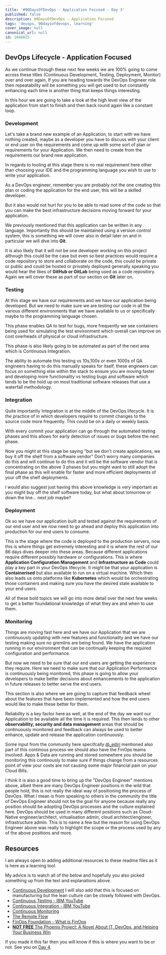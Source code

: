 ```yaml
---
title: '#90DaysOfDevOps - Application Focused - Day 3'
published: false
description: 90DaysOfDevOps - Application Focused
tags: 'devops, 90daysofdevops, learning'
cover_image: null
canonical_url: null
id: 1048825
---
```

## DevOps Lifecycle - Application Focused

As we continue through these next few weeks we are 100% going to come across these titles (Continuous Development, Testing, Deployment, Monitor) over and over again, If you are heading towards the DevOps Engineer role then repeatability will be something you will get used to but constantly enhancing each time is another thing that keeps things interesting. 

In this hour we are going to take a look at the high level view of the application from start to finish and then back round again like a constant loop. 

### Development 
Let's take a brand new example of an Application, to start with we have nothing created, maybe as a developer you have to discuss with your client or end user on the requirements and come up with some sort of plan or requirements for your Application. We then need to create from the requirements our brand new application. 

In regards to tooling at this stage there is no real requirement here other than choosing your IDE and the programming language you wish to use to write your application. 

As a DevOps engineer, remember you are probably not the one creating this plan or coding the application for the end user, this will be a skilled developer. 

But it also would not hurt for you to be able to read some of the code so that you can make the best infrastructure decisions moving forward for your application.

We previously mentioned that this application can be written in any language. Importantly this should be maintained using a version control system, this is something we will cover also in detail later on and in particular we will dive into **Git**. 

It is also likely that it will not be one developer working on this project although this could be the case but even so best practices would require a code repository to store and collaborate on the code, this could be private or public and could be hosted or privately deployed generally speaking you would hear the likes of **GitHub or GitLab** being used as a code repository. Again we will cover these as part of our section on **Git** later on. 


### Testing 
At this stage we have our requirements and we have our application being developed. But we need to make sure we are testing our code in all the various different environments that we have available to us or specifically maybe to the programming language chosen. 

This phase enables QA to test for bugs, more frequently we see containers being used for simulating the test environment which overall can improve on cost overheads of physical or cloud infrastructure. 

This phase is also likely going to be automated as part of the next area which is Continuous Integration.

The ability to automate this testing vs 10s,100s or even 1000s of QA engineers having to do this manually speaks for itself, these engineers can focus on something else within the stack to ensure you are moving faster and developing more functionality vs testing bugs and software which tends to be the hold up on most traditional software releases that use a waterfall methodology. 

### Integration 

Quite importantly Integration is at the middle of the DevOps lifecycle. It is the practice of in which developers require to commit changes to the source code more frequently. This could be on a daily or weekly basis. 

With every commit your application can go through the automated testing phases and this allows for early detection of issues or bugs before the next phase. 

Now you might at this stage be saying "but we don't create applications, we buy it off the shelf from a software vendor" Don't worry many companies do this and will continue to do this and it will be the software vendor that is concentrating on the above 3 phases but you might want to still adopt the final phase as this will enable for faster and more efficient deployments of your off the shelf deployments. 

I would also suggest just having this above knowledge is very important as you might buy off the shelf software today, but what about tomorrow or down the line... next job maybe? 

### Deployment 
Ok so we have our application built and tested against the requirements of our end user and we now need to go ahead and deploy this application into production for our end users to consume. 

This is the stage where the code is deployed to the production servers, now this is where things get extremely interesting and it is where the rest of our 86 days dives deeper into these areas. Because different applications require different possibly hardware or configurations. This is where **Application Configuration Management** and **Infrastructure as Code** could play a key part in your DevOps lifecycle. It might be that your application is **Containerised** but also available to run on a virtual machine. Which then also leads us onto platforms like **Kubernetes** which would be orchestrating those containers and making sure you have the desired state available to your end users. 

All of these bold topics we will go into more detail over the next few weeks to get a better foundational knowledge of what they are and when to use them. 

### Monitoring 

Things are moving fast here and we have our Application that we are continuously updating with new features and functionality and we have our testing making sure no gremlins are being found. We have the application running in our environment that can be continually keeping the required configuration and performance. 

But now we need to be sure that our end users are getting the experience they require. Here we need to make sure that our Application Performance is continuously being monitored, this phase is going to allow your developers to make better decisions about enhancements to the application in future releases to better serve the end users. 

This section is also where we are going to capture that feedback wheel about the features that have been implemented and how the end users would like to make these better for them. 

Reliability is a key factor here as well, at the end of the day we want our Application to be available all the time it is required. This then lends to other **observability, security and data management** areas that should be continuously monitored and feedback can always be used to better enhance, update and release the application continuously. 

Some input from the community here specifcally [@_ediri](https://twitter.com/_ediri) mentioned also part of this continous process we should also have the FinOps teams involved. Apps & Data are running and stored somewhere you should be monitoring this continously to make sure if things change from a resources point of view your costs are not causing some major financial pain on your Cloud Bills.

I think it is also a good time to bring up the "DevOps Engineer" mentions above, albeit there are many DevOps Engineer positions in the wild that people hold, this is not really the ideal way of positioning the process of DevOps. What I mean is from speaking to others in the community the title of DevOps Engineer should not be the goal for anyone because really any position should be adopting DevOps processes and the culture explained here. DevOps should be used in many different positions such as Cloud-Native engineer/architect, virtualisation admin, cloud architect/engineer, infrastructure admin. This is to name a few but the reason for using DevOps Engineer above was really to highlight the scope or the process used by any of the above positions and more. 

## Resources 

I am always open to adding additional resources to these readme files as it is here as a learning tool.  

My advice is to watch all of the below and hopefully you also picked something up from the text and explanations above. 

- [Continuous Development](https://www.youtube.com/watch?v=UnjwVYAN7Ns) I will also add that this is focused on manufacturing but the lean culture can be closely followed with DevOps. 
- [Continuous Testing - IBM YouTube](https://www.youtube.com/watch?v=RYQbmjLgubM)
- [Continuous Integration - IBM YouTube](https://www.youtube.com/watch?v=1er2cjUq1UI)
- [Continuous Monitoring](https://www.youtube.com/watch?v=Zu53QQuYqJ0)
- [The Remote Flow](https://www.notion.so/The-Remote-Flow-d90982e77a144f4f990c135f115f41c6)
- [FinOps Foundation - What is FinOps](https://www.finops.org/introduction/what-is-finops/)
- [**NOT FREE** The Phoenix Project: A Novel About IT, DevOps, and Helping Your Business Win](https://www.amazon.co.uk/Phoenix-Project-DevOps-Helping-Business-ebook/dp/B00AZRBLHO)

If you made it this far then you will know if this is where you want to be or not. See you on [Day 4](day04.md).  
